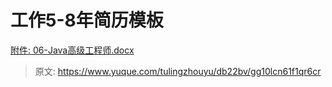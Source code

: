 # 工作5-8年简历模板

[附件: 06-Java高级工程师.docx](./attachments/k12TiomxmqDulpx8/06-Java高级工程师.docx)



> 原文: <https://www.yuque.com/tulingzhouyu/db22bv/gg10lcn61f1qr6cr>
